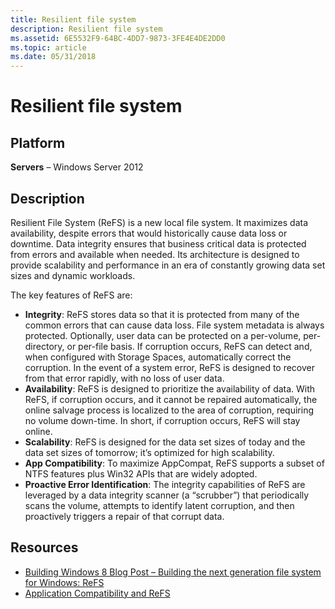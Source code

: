 ```yaml
---
title: Resilient file system
description: Resilient file system
ms.assetid: 6E5532F9-64BC-4DD7-9873-3FE4E4DE2DD0
ms.topic: article
ms.date: 05/31/2018
---
```


# Resilient file system

## Platform

**Servers** – Windows Server 2012 

## Description

Resilient File System (ReFS) is a new local file system. It maximizes data availability, despite errors that would historically cause data loss or downtime. Data integrity ensures that business critical data is protected from errors and available when needed. Its architecture is designed to provide scalability and performance in an era of constantly growing data set sizes and dynamic workloads.

The key features of ReFS are:

-   **Integrity**: ReFS stores data so that it is protected from many of the common errors that can cause data loss. File system metadata is always protected. Optionally, user data can be protected on a per-volume, per-directory, or per-file basis. If corruption occurs, ReFS can detect and, when configured with Storage Spaces, automatically correct the corruption. In the event of a system error, ReFS is designed to recover from that error rapidly, with no loss of user data.
-   **Availability**: ReFS is designed to prioritize the availability of data. With ReFS, if corruption occurs, and it cannot be repaired automatically, the online salvage process is localized to the area of corruption, requiring no volume down-time. In short, if corruption occurs, ReFS will stay online.
-   **Scalability**: ReFS is designed for the data set sizes of today and the data set sizes of tomorrow; it’s optimized for high scalability.
-   **App Compatibility**: To maximize AppCompat, ReFS supports a subset of NTFS features plus Win32 APIs that are widely adopted.
-   **Proactive Error Identification**: The integrity capabilities of ReFS are leveraged by a data integrity scanner (a “scrubber”) that periodically scans the volume, attempts to identify latent corruption, and then proactively triggers a repair of that corrupt data.

## Resources

-   [Building Windows 8 Blog Post – Building the next generation file system for Windows: ReFS](/archive/blogs/b8/building-the-next-generation-file-system-for-windows-refs)
-   [Application Compatibility and ReFS](https://www.microsoft.com/download/en/details.aspx?id=29043)

 

 